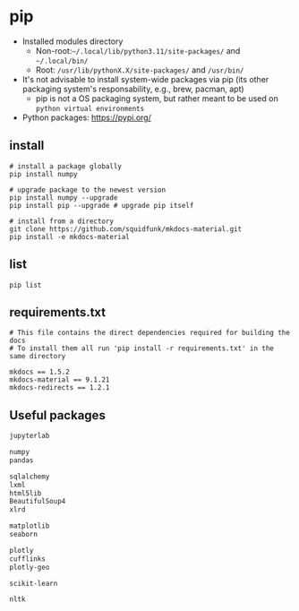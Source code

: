 # pip

- Installed modules directory
  - Non-root:`~/.local/lib/python3.11/site-packages/` and `~/.local/bin/`
  - Root: `/usr/lib/pythonX.X/site-packages/` and `/usr/bin/`
- It's not advisable to install system-wide packages via pip (its other packaging system's responsability, e.g., brew, pacman, apt)
  - pip is not a OS packaging system, but rather meant to be used on `python virtual environments`
- Python packages: <https://pypi.org/>

## install

```shell
# install a package globally
pip install numpy

# upgrade package to the newest version
pip install numpy --upgrade
pip install pip --upgrade # upgrade pip itself

# install from a directory
git clone https://github.com/squidfunk/mkdocs-material.git
pip install -e mkdocs-material
```

## list

```shell
pip list
```

## requirements.txt

```shell
# This file contains the direct dependencies required for building the docs
# To install them all run 'pip install -r requirements.txt' in the same directory

mkdocs == 1.5.2
mkdocs-material == 9.1.21
mkdocs-redirects == 1.2.1
```

## Useful packages

```txt
jupyterlab

numpy
pandas

sqlalchemy
lxml
html5lib
BeautifulSoup4
xlrd

matplotlib
seaborn

plotly
cufflinks
plotly-geo

scikit-learn

nltk
```
